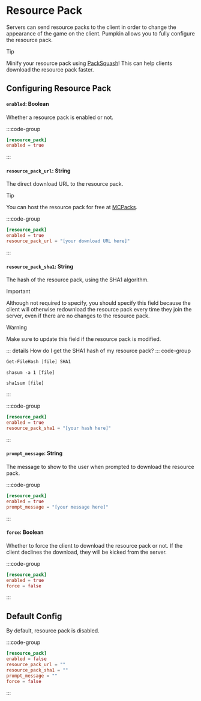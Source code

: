 # Resource Pack
Servers can send resource packs to the client in order to change the appearance of the game on the client. Pumpkin allows you to fully configure the resource pack.

> [!TIP]
> Minify your resource pack using [PackSquash](https://packsquash.aylas.org/)! This can help clients download the resource pack faster.

## Configuring Resource Pack

#### `enabled`: Boolean
Whether a resource pack is enabled or not.

:::code-group
```toml [features.toml] {2}
[resource_pack]
enabled = true
```
:::

#### `resource_pack_url`: String
The direct download URL to the resource pack. 

> [!TIP]
> You can host the resource pack for free at [MCPacks](https://mc-packs.net/).

:::code-group
```toml [features.toml] {3}
[resource_pack]
enabled = true
resource_pack_url = "[your download URL here]"
```
:::

#### `resource_pack_sha1`: String
The hash of the resource pack, using the SHA1 algorithm.

> [!IMPORTANT]
> Although not required to specify, you should specify this field because the client will otherwise redownload the resource pack every time they join the server, even if there are no changes to the resource pack.

> [!WARNING]
> Make sure to update this field if the resource pack is modified.

::: details How do I get the SHA1 hash of my resource pack?
::: code-group
```powershell [Windows (PowerShell)]
Get-FileHash [file] SHA1
```
```shell [Mac OS]
shasum -a 1 [file]
```
```shell [Linux]
sha1sum [file]
```
:::

:::code-group
```toml [features.toml] {3}
[resource_pack]
enabled = true
resource_pack_sha1 = "[your hash here]"
```
:::

#### `prompt_message`: String
The message to show to the user when prompted to download the resource pack.

:::code-group
```toml [features.toml] {3}
[resource_pack]
enabled = true
prompt_message = "[your message here]"
```
:::

#### `force`: Boolean
Whether to force the client to download the resource pack or not. If the client declines the download, they will be kicked from the server.

:::code-group
```toml [features.toml] {3}
[resource_pack]
enabled = true
force = false
```
:::

## Default Config
By default, resource pack is disabled.

:::code-group
```toml [features.toml]
[resource_pack]
enabled = false
resource_pack_url = ""
resource_pack_sha1 = ""
prompt_message = ""
force = false
```
:::
